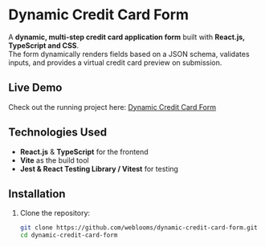 # Dynamic Credit Card Form

A **dynamic, multi-step credit card application form** built with **React.js, TypeScript and CSS**.  
The form dynamically renders fields based on a JSON schema, validates inputs, and provides a virtual credit card preview on submission.

## Live Demo

Check out the running project here: [Dynamic Credit Card Form](https://dynamic-credit-card-form.netlify.app/)

## Technologies Used

- **React.js** & **TypeScript** for the frontend
- **Vite** as the build tool
- **Jest & React Testing Library / Vitest** for testing

## Installation

1. Clone the repository:
   ```bash
   git clone https://github.com/weblooms/dynamic-credit-card-form.git
   cd dynamic-credit-card-form
   ```
